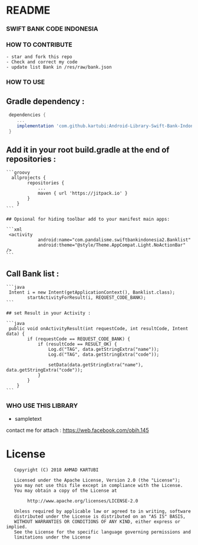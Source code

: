 # README #

### SWIFT BANK CODE INDONESIA ###

### HOW TO CONTRIBUTE ###

    - star and fork this repo
    - Check and correct my code
    - update list Bank in /res/raw/bank.json

### HOW TO USE ###

   ## Gradle dependency :

   ```groovy
    dependencies {
       ...
       implementation 'com.github.kartubi:Android-Library-Swift-Bank-Indonesia:1.1'
    }
   ```

   ## Add it in your root build.gradle at the end of repositories :

    ```groovy
      allprojects {
      		repositories {
      			...
      			maven { url 'https://jitpack.io' }
      		}
      	}
    ```

    ## Opsional for hiding toolbar add to your manifest main apps:

    ```xml
     <activity
                android:name="com.pandalisme.swiftbankindonesia2.Banklist"
                android:theme="@style/Theme.AppCompat.Light.NoActionBar" />
    ```

   ## Call Bank list :
    ```java
     Intent i = new Intent(getApplicationContext(), Banklist.class);
            startActivityForResult(i, REQUEST_CODE_BANK);
    ```

    ## set Result in your Activity :

    ```java
     public void onActivityResult(int requestCode, int resultCode, Intent data) {
            if (requestCode == REQUEST_CODE_BANK) {
                if (resultCode == RESULT_OK) {
                    Log.d("TAG", data.getStringExtra("name"));
                    Log.d("TAG", data.getStringExtra("code"));

                    setData(data.getStringExtra("name"), data.getStringExtra("code"));
                }
            }
        }
    ```

### WHO USE THIS LIBRARY ###
 - sampletext

contact me for attach : https://web.facebook.com/obih.145

# License

```
   Copyright (C) 2018 AHMAD KARTUBI

   Licensed under the Apache License, Version 2.0 (the "License");
   you may not use this file except in compliance with the License.
   You may obtain a copy of the License at

        http://www.apache.org/licenses/LICENSE-2.0

   Unless required by applicable law or agreed to in writing, software
   distributed under the License is distributed on an "AS IS" BASIS,
   WITHOUT WARRANTIES OR CONDITIONS OF ANY KIND, either express or implied.
   See the License for the specific language governing permissions and
   limitations under the License

```


